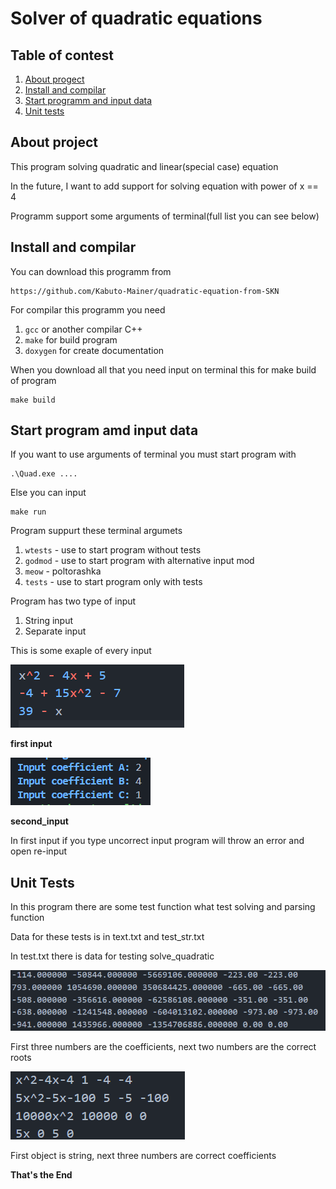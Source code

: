 # Solver of quadratic equations

## Table of contest
1. [About progect](#about-project)
2. [Install and compilar](#install-and-compliar)
3. [Start programm and input data](#start-and-input)
4. [Unit tests](#unit-tests)

## About project
This program solving quadratic and linear(special case) equation

In the future, I want to add support for solving equation with power of x == 4

Programm support some arguments of terminal(full list you can see below)

## Install and compilar
You can download  this programm from 
```
https://github.com/Kabuto-Mainer/quadratic-equation-from-SKN
```
For compilar this programm you need 
1. `gcc` or another compilar C++
2. `make` for build program
3. `doxygen` for create documentation

When you download all that you need input on terminal this for make build of program
```
make build
```

## Start program amd input data
If you want to use arguments of terminal you must start program with
```
.\Quad.exe ....
```
Else you can input
```
make run
```

Program suppurt these terminal argumets
1. `wtests` - use to start program without tests
2. `godmod` - use to start program with alternative input mod
3. `meow` - poltorashka
4. `tests` - use to start program only with tests

Program has two type of input
1. String input
2. Separate input

This is some exaple of every input

![](first_input.png)

**first input** 

![](second_input.png)

**second_input**

In first input if you type uncorrect input program will throw an error and open re-input

## Unit Tests 
In this program there are some test function what test solving and parsing function

Data for these tests is in text.txt and test_str.txt

In test.txt there is data for testing solve_quadratic

![](test.png)

First three numbers are the coefficients, next two numbers are the correct roots

![](test_str.png) 

First object is string, next three numbers are correct coefficients

**That's the End**





